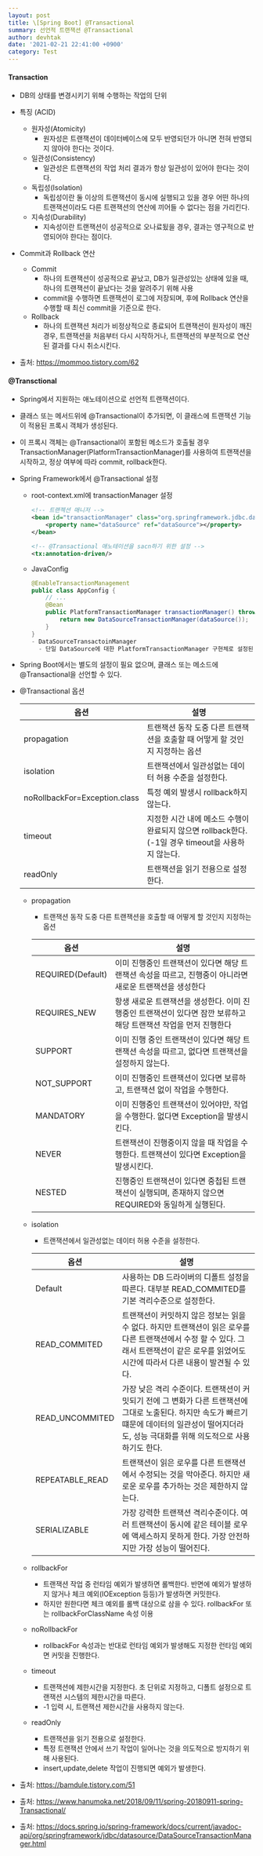 ```yaml
---
layout: post
title: \[Spring Boot] @Transactional
summary: 선언적 트랜잭션 @Transactional
author: devhtak
date: '2021-02-21 22:41:00 +0900'
category: Test
---
```


#### Transaction

- DB의 상태를 변경시키기 위해 수행하는 작업의 단위

- 특징 (ACID)
  - 원자성(Atomicity)
    - 원자성은 트랜잭션이 데이터베이스에 모두 반영되던가 아니면 전혀 반영되지 않아야 한다는 것이다.
  - 일관성(Consistency)
    - 일관성은 트랜잭션의 작업 처리 결과가 항상 일관성이 있어야 한다는 것이다.
  - 독립성(Isolation)
    - 독립성이란 둘 이상의 트랜잭션이 동시에 실행되고 있을 경우 어떤 하나의 트랜잭션이라도 다른 트랜잭션의 연산에 끼어들 수 없다는 점을 가리킨다.
  - 지속성(Durability)
    - 지속성이란 트랜잭션이 성공적으로 오나료됬을 경우, 결과는 영구적으로 반영되어야 한다는 점이다.
    
- Commit과 Rollback 연산
  - Commit
    - 하나의 트랜잭션이 성공적으로 끝났고, DB가 일관성있는 상태에 있을 때, 하나의 트랜잭션이 끝났다는 것을 알려주기 위해 사용
    - commit을 수행하면 트랜잭션이 로그에 저장되며, 후에 Rollback 연산을 수행할 때 최신 commit을 기준으로 한다.
  - Rollback
    - 하나의 트랜잭션 처리가 비정상적으로 종료되어 트랜잭션이 원자성이 깨진 경우, 트랜잭션을 처음부터 다시 시작하거나, 트랜잭션의 부분적으로 연산된 결과를 다시 취소시킨다. 
  
- 출처: https://mommoo.tistory.com/62
  
#### @Transctional

- Spring에서 지원하는 애노테이션으로 선언적 트랜잭션이다.
- 클래스 또는 메서드위에 @Transactional이 추가되면, 이 클래스에 트랜잭션 기능이 적용된 프록시 객체가 생성된다.
- 이 프록시 객체는 @Transactional이 포함된 메소드가 호출될 경우 TransactionManager(PlatformTransactionManager)를 사용하여 트랜잭션을 시작하고, 정상 여부에 따라 commit, rollback한다.

- Spring Framework에서 @Transactional 설정
  - root-context.xml에 transactionManager 설정
    ```xml
    <!-- 트랜젝션 매니저 -->
    <bean id="transactionManager" class="org.springframework.jdbc.datasource.DataSourceTransactionManager">
        <property name="dataSource" ref="dataSource"></property>
    </bean>
	
    <!-- @Transactional 애노테이션을 sacn하기 위한 설정 -->
    <tx:annotation-driven/>
    ```
    
  - JavaConfig
    ```java
    @EnableTransactionManagement 
    public class AppConfig { 
        // ... 
        @Bean
        public PlatformTransactionManager transactionManager() throws URISyntaxException, GeneralSecurityException, ParseException, IOException { 
            return new DataSourceTransactionManager(dataSource()); 
        }
    }
    - DataSourceTransactoinManager
      - 단일 DataSource에 대한 PlatformTransactionManager 구현체로 설정된 DataSource당 하나의 스레드 바인딩을 허용한다.

- Spring Boot에서는 별도의 설정이 필요 없으며, 클래스 또는 메소드에 @Transactional을 선언할 수 있다.

- @Transactional 옵션

  |옵션|설명|
  |---|---|
  |propagation|트랜잭션 동작 도중 다른 트랜잭션을 호출할 때 어떻게 할 것인지 지정하는 옵션|
  |isolation|트랜잭션에서 일관성없는 데이터 허용 수준을 설정한다.|
  |noRollbackFor=Exception.class|특정 예외 발생시 rollback하지 않는다.|
  |timeout|지정한 시간 내에 메소드 수행이 완료되지 않으면 rollback한다. (-1일 경우 timeout을 사용하지 않는다.|
  |readOnly|트랜잭션을 읽기 전용으로 설정한다.|
  
  - propagation
    - 트랜잭션 동작 도중 다른 트랜잭션을 호출할 때 어떻게 할 것인지 지정하는 옵션
    
    |옵션|설명|
    |---|---|
    |REQUIRED(Default)|이미 진행중인 트랜잭션이 있다면 해당 트랜잭션 속성을 따르고, 진행중이 아니라면 새로운 트랜잭션을 생성한다|
    |REQUIRES_NEW|항생 새로운 트랜잭션을 생성한다. 이미 진행중인 트랜잭션이 있다면 잠깐 보류하고 해당 트랜잭션 작업을 먼저 진행한다|
    |SUPPORT|이미 진행 중인 트랜잭션이 있다면 해당 트랜잭션 속성을 따르고, 없다면 트랜잭션을 설정하지 않는다.|
    |NOT_SUPPORT|이미 진행중인 트랜잭션이 있다면 보류하고, 트랜잭션 없이 작업을 수행한다.|
    |MANDATORY|이미 진행중인 트랜잭션이 있어야만, 작업을 수행한다. 없다면 Exception을 발생시킨다.|
    |NEVER|트랜잭션이 진행중이지 않을 때 작업을 수행한다. 트랜잭션이 있다면 Exception을 발생시킨다.|
    |NESTED|진행중인 트랜잭션이 있다면 중첩된 트랜잭션이 실행되며, 존재하지 않으면 REQUIRED와 동일하게 실행된다.|
    
  - isolation
    - 트랜잭션에서 일관성없는 데이터 허용 수준을 설정한다.
    
    |옵션|설명|
    |---|---|
    |Default|사용하는 DB 드라이버의 디폴트 설정을 따른다. 대부분 READ_COMMITED를 기본 격리수준으로 설정한다.|
    |READ_COMMITED|트랜잭션이 커밋하지 않은 정보는 읽을 수 없다. 하지만 트랜잭션이 읽은 로우를 다른 트랜잭션에서 수정 할 수 있다. 그래서 트랜잭션이 같은 로우를 읽었어도 시간에 따라서 다른 내용이 발견될 수 있다.|
    |READ_UNCOMMITED|가장 낮은 격리 수준이다.  트랜잭션이 커밋되기 전에 그 변화가 다른 트랜잭션에 그대로 노출된다. 하지만 속도가 빠르기 떄문에 데이터의 일관성이 떨어지더라도, 성능 극대화를 위해 의도적으로 사용하기도 한다.|
    |REPEATABLE_READ|트랜잭션이 읽은 로우를 다른 트랜잭션에서 수정되는 것을 막아준다. 하지만 새로운 로우를 추가하는 것은 제한하지 않는다.|
    |SERIALIZABLE|가장 강력한 트랜잭션 격리수준이다. 여러 트랜잭션이 동시에 같은 테이블 로우에 액세스하지 못하게 한다. 가장 안전하지만 가장 성능이 떨어진다.|
    
  - rollbackFor
    - 트랜잭션 작업 중 런타임 예외가 발생하면 롤백한다. 반면에 예외가 발생하지 않거나 체크 예외(IOException 등등)가 발생하면 커밋한다.
    - 하지만 원한다면 체크 예외를 롤백 대상으로 삼을 수 있다. rollbackFor 또는 rollbackForClassName 속성 이용
    
  - noRollbackFor
    - rollbackFor 속성과는 반대로 런타임 예외가 발생해도 지정한 런타임 예외면 커밋을 진행한다.
  
  - timeout
    - 트랜잭션에 제한시간을 지정한다. 초 단위로 지정하고, 디폴트 설정으로 트랜잭션 시스템의 제한시간을 따른다. 
    - -1 입력 시, 트랜잭션 제한시간을 사용하지 않는다.

  - readOnly
    - 트랜잭션을 읽기 전용으로 설정한다. 
    - 특정 트랜잭션 안에서 쓰기 작업이 일어나는 것을 의도적으로 방지하기 위해 사용된다. 
    - insert,update,delete 작업이 진행되면 예외가 발생한다.
  
- 출처: https://bamdule.tistory.com/51
- 출처: https://www.hanumoka.net/2018/09/11/spring-20180911-spring-Transactional/
- 출처: https://docs.spring.io/spring-framework/docs/current/javadoc-api/org/springframework/jdbc/datasource/DataSourceTransactionManager.html
